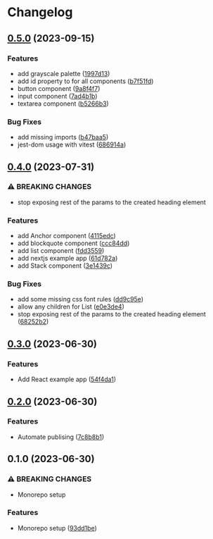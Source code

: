 # Changelog

## [0.5.0](https://github.com/jtiala/themeless-ui/compare/themeless-ui-v0.4.0...themeless-ui-v0.5.0) (2023-09-15)


### Features

* add grayscale palette ([1997d13](https://github.com/jtiala/themeless-ui/commit/1997d138414b0036792f30d2cc9a6791d038a6a7))
* add id property to for all components ([b7f51fd](https://github.com/jtiala/themeless-ui/commit/b7f51fde6796c3b78b86ac840bc34d2191d3d1e2))
* button component ([9a8f4f7](https://github.com/jtiala/themeless-ui/commit/9a8f4f7c4a8780d4bb0123812d6ce2b6d20ca28d))
* input component ([7ad4b1b](https://github.com/jtiala/themeless-ui/commit/7ad4b1b791ed8deb3193496d493dbfabf765dcd5))
* textarea component ([b5266b3](https://github.com/jtiala/themeless-ui/commit/b5266b38a557029f9352f62954d8f6d0fda0ffa7))


### Bug Fixes

* add missing imports ([b47baa5](https://github.com/jtiala/themeless-ui/commit/b47baa55bea7f43de1e7c0ec6fe9765b9c74d5f9))
* jest-dom usage with vitest ([686914a](https://github.com/jtiala/themeless-ui/commit/686914a0646fd54896498a54255623df8a6db08b))

## [0.4.0](https://github.com/jtiala/themeless-ui/compare/themeless-ui-v0.3.0...themeless-ui-v0.4.0) (2023-07-31)


### ⚠ BREAKING CHANGES

* stop exposing rest of the params to the created heading element

### Features

* add Anchor component ([4115edc](https://github.com/jtiala/themeless-ui/commit/4115edc0759bd2d17d3195a409dedc4536f283d4))
* add blockquote component ([ccc84dd](https://github.com/jtiala/themeless-ui/commit/ccc84dd536f1977298aea11935ac471894da97c1))
* add list component ([fdd3559](https://github.com/jtiala/themeless-ui/commit/fdd3559ab26a1e78d6f429fb2d09979b1b850a19))
* add nextjs example app ([61d782a](https://github.com/jtiala/themeless-ui/commit/61d782aaf31b90b6b8a38a548b1a80679839057b))
* add Stack component ([3e1439c](https://github.com/jtiala/themeless-ui/commit/3e1439c102a9ce23629356f38998439a95642ae3))


### Bug Fixes

* add some missing css font rules ([dd9c95e](https://github.com/jtiala/themeless-ui/commit/dd9c95edafd49ee6e75243720ee67cd0dc17c535))
* allow any children for List ([e0e3de4](https://github.com/jtiala/themeless-ui/commit/e0e3de44d6d651c679d7d4dc0ca687b4cb7a1b7b))
* stop exposing rest of the params to the created heading element ([68252b2](https://github.com/jtiala/themeless-ui/commit/68252b29e1b18a2f8a284695bf886b4590dee814))

## [0.3.0](https://github.com/jtiala/themeless-ui/compare/themeless-ui-v0.2.0...themeless-ui-v0.3.0) (2023-06-30)


### Features

* Add React example app ([54f4da1](https://github.com/jtiala/themeless-ui/commit/54f4da19c26f943c382fd22568c85cc8ef43c61e))

## [0.2.0](https://github.com/jtiala/themeless-ui/compare/themeless-ui-v0.1.0...themeless-ui-v0.2.0) (2023-06-30)


### Features

* Automate publising ([7c8b8b1](https://github.com/jtiala/themeless-ui/commit/7c8b8b15c2f07054e8b6e723e259ba6467858fd5))

## 0.1.0 (2023-06-30)


### ⚠ BREAKING CHANGES

* Monorepo setup

### Features

* Monorepo setup ([93dd1be](https://github.com/jtiala/themeless-ui/commit/93dd1be93af8ff892fbe773d9d3f8e3f64d256cd))
